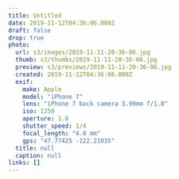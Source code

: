 ```yaml
---
title: Untitled
date: 2019-11-12T04:36:06.000Z
draft: false
drop: true
photo:
  url: s3/images/2019-11-11-20-36-06.jpg
  thumb: s3/thumbs/2019-11-11-20-36-06.jpg
  preview: s3/previews/2019-11-11-20-36-06.jpg
  created: 2019-11-12T04:36:06.000Z
  exif:
    make: Apple
    model: "iPhone 7"
    lens: "iPhone 7 back camera 3.99mm f/1.8"
    iso: 1250
    aperture: 1.8
    shutter_speed: 1/4
    focal_length: "4.0 mm"
    gps: "47.77425 -122.21035"
  title: null
  caption: null
links: []
---
```

